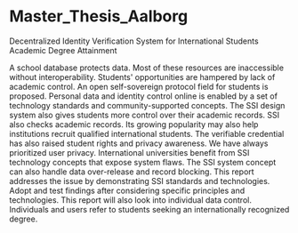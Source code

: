 # Master_Thesis_Aalborg
Decentralized Identity Verification System for International Students Academic Degree Attainment

A school database protects data. Most of these resources are inaccessible without interoperability. Students' opportunities are hampered by lack of academic control. An open self-sovereign protocol field for students is proposed. Personal data and identity control online is enabled by a set of technology standards and community-supported concepts. The SSI design system also gives students more control over their academic records. SSI also checks academic records. Its growing popularity may also help institutions recruit qualified international students. The verifiable credential has also raised student rights and privacy awareness. We have always prioritized user privacy. International universities benefit from SSI technology concepts that expose system flaws. The SSI system concept can also handle data over-release and record blocking. This report addresses the issue by demonstrating SSI standards and technologies. Adopt and test findings after considering specific principles and technologies. This report will also look into individual data control. Individuals and users refer to students seeking an internationally recognized degree.

